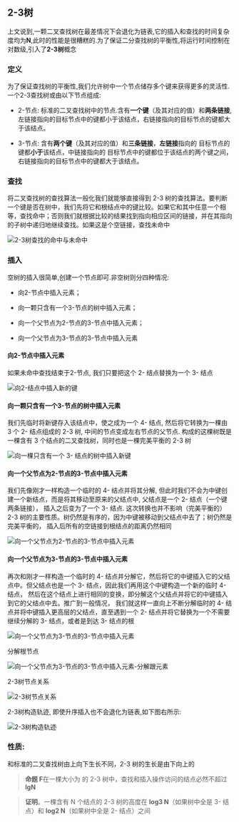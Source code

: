 ## 2-3树

上文说到,一颗二叉查找树在最差情况下会退化为链表,它的插入和查找的时间复杂度均为**N**,此时的性能是很糟糕的.为了保证二分查找树的平衡性,将运行时间控制在对数级,引入了**2-3树**概念



### 定义

为了保证查找树的平衡性,我们允许树中一个节点储存多个键来获得更多的灵活性.一个2-3查找树或由以下节点组成:

- 2-节点: 标准的二叉查找树中的节点.含有**一个键**（及其对应的值）和**两条链接**,左链接指向的目标节点中的键都小于该结点，右链接指向的目标节点的键都大于该结点。 

- 3-节点: 含有**两个键**（及其对应的值）和**三条链接**，**左链接**指向的 目标节点的键都**小于**该结点，中链接指向的 目标节点中的键都位于该结点的两个键之间，右链接指向的目标节点中的键都大于该结点。


### 查找

将二叉查找树的查找算法一般化我们就能够直接得到 2-3 树的查找算法。要判断一个键是否在树中，我们先将它和根结点中的键比较。如果它和其中任意一个相等，查找命中；否则我们就根据比较的结果找到指向相应区间的链接，并在其指向的子树中递归地继续查找。如果这是个空链接，查找未命中

![2-3树查找的命中与未命中](assets/2-3树查找.png)

### 插入

空树的插入很简单,创建一个节点即可.非空树则分四种情况:

- 向2-节点中插入元素；
 
- 向一颗只含有一个3-节点的树中插入元素；
 
- 向一个父节点为2-节点的3-节点中插入元素；
 
- 向一个父节点为3-节点的3-节点中插入元素


#### 向2-节点中插入元素

如果未命中查找结束于2-节点, 我们只要把这个 2- 结点替换为一个 3- 结点

![向2-结点中插入新的键](assets/向2-结点中插入新的键.png)

#### 向一颗只含有一个3-节点的树中插入元素

我们先临时将新键存入该结点中，使之成为一个 4- 结点, 然后将它转换为一棵由 3 个 2- 结点组成的 2-3 树, 中间的节点变成左右节点的父节点. 构成的这棵树既是一棵含有 3 个结点的二叉查找树，同时也是一棵完美平衡的 2-3 树

![向一棵只含有一个 3- 结点的树中插入新键](assets/向一棵只含有一个3-结点的树中插入新键.png)


#### 向一个父节点为2-节点的3-节点中插入元素

我们先像刚才一样构造一个临时的 4- 结点并将其分解, 但此时我们不会为中键创建一个新结点，而是将其移动至原来的父结点中, 父结点是一个 2- 结点（一个键两条链接），
插入之后变为了一个 3- 结点. 这次转换也并不影响（完美平衡的）2-3 树的主要性质。树仍然是有序的，因为中键被移动到父结点中去了；树仍然是完美平衡的，
插入后所有的空链接到根结点的距离仍然相同

![向一个父节点为2-节点的3-节点中插入元素](assets/向一个父节点为2-节点的3-节点中插入元素.png)

#### 向一个父节点为3-节点的3-节点中插入元素

再次和刚才一样构造一个临时的 4- 结点并分解它，然后将它的中键插入它的父结点中。但父结点也是一个 3- 结点，因此我们再用这个中键构造一个新的临时 4- 结点，
然后在这个结点上进行相同的变换，即分解这个父结点并将它的中键插入到它的父结点中去。推广到一般情况，
我们就这样一直向上不断分解临时的 4- 结点并将中键插入更高层的父结点，直至遇到一个 2- 结点并将它替换为一个不需要继续分解的 3- 结点，或者是到达 3- 结点的根

![向一个父节点为3-节点的3-节点中插入元素](assets/向一个父节点为3-节点的3-节点中插入元素.png)

分解根节点

![向一个父节点为3-节点的3-节点中插入元素-分解跟元素](assets/向一个父节点为3-节点的3-节点中插入元素-分解跟元素.png)

2-3树节点关系

![2-3树节点关系](assets/2-3树节点关系.png)

2-3树构造轨迹, 即使升序插入也不会退化为链表,如下图右所示:

![2-3树构造轨迹](assets/2-3树构造轨迹.png)

### 性质:

和标准的二叉查找树由上向下生长不同，2-3 树的生长是由下向上的

> **命题 F**在一棵大小为  的 2-3 树中，查找和插入操作访问的结点必然不超过**lgN**

> **证明**。一棵含有 N 个结点的 2-3 树的高度在 **log3 N**（如果树中全是 3- 结点）和 **log2 N**（如果树中全是 2- 结点）之间

















